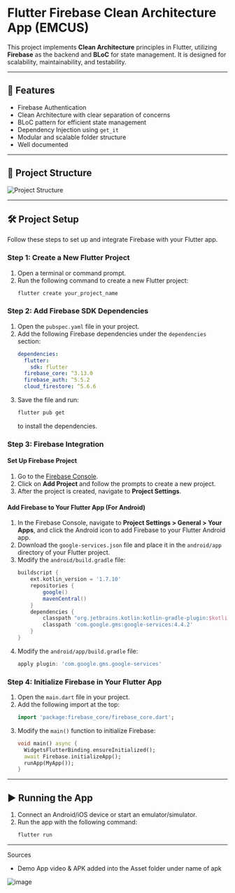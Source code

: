 
# Flutter Firebase Clean Architecture App (EMCUS)

This project implements **Clean Architecture** principles in Flutter, utilizing **Firebase** as the backend and **BLoC** for state management. It is designed for scalability, maintainability, and testability.

---

## 🚀 Features

- Firebase Authentication
- Clean Architecture with clear separation of concerns
- BLoC pattern for efficient state management
- Dependency Injection using `get_it`
- Modular and scalable folder structure
- Well documented

---

## 📁 Project Structure

![Project Structure](https://github.com/user-attachments/assets/06231190-c174-4d1d-b0ab-c00c0620aeda)

---

## 🛠 Project Setup

Follow these steps to set up and integrate Firebase with your Flutter app.

### Step 1: Create a New Flutter Project
1. Open a terminal or command prompt.
2. Run the following command to create a new Flutter project:
   ```bash
   flutter create your_project_name
   ```

### Step 2: Add Firebase SDK Dependencies
1. Open the `pubspec.yaml` file in your project.
2. Add the following Firebase dependencies under the `dependencies` section:
   ```yaml
   dependencies:
     flutter:
       sdk: flutter
     firebase_core: ^3.13.0
     firebase_auth: ^5.5.2
     cloud_firestore: ^5.6.6
   ```
3. Save the file and run:
   ```bash
   flutter pub get
   ```
   to install the dependencies.

### Step 3: Firebase Integration

#### Set Up Firebase Project
1. Go to the [Firebase Console](https://console.firebase.google.com/).
2. Click on **Add Project** and follow the prompts to create a new project.
3. After the project is created, navigate to **Project Settings**.

#### Add Firebase to Your Flutter App (For Android)
1. In the Firebase Console, navigate to **Project Settings > General > Your Apps**, and click the Android icon to add Firebase to your Flutter Android app.
2. Download the `google-services.json` file and place it in the `android/app` directory of your Flutter project.
3. Modify the `android/build.gradle` file:
   ```gradle
   buildscript {
       ext.kotlin_version = '1.7.10'
       repositories {
           google()
           mavenCentral()
       }
       dependencies {
           classpath "org.jetbrains.kotlin:kotlin-gradle-plugin:$kotlin_version"
           classpath 'com.google.gms:google-services:4.4.2'
       }
   }
   ```
4. Modify the `android/app/build.gradle` file:
   ```gradle
   apply plugin: 'com.google.gms.google-services'
   ```

### Step 4: Initialize Firebase in Your Flutter App
1. Open the `main.dart` file in your project.
2. Add the following import at the top:
   ```dart
   import 'package:firebase_core/firebase_core.dart';
   ```
3. Modify the `main()` function to initialize Firebase:
   ```dart
   void main() async {
     WidgetsFlutterBinding.ensureInitialized();
     await Firebase.initializeApp();
     runApp(MyApp());
   }
   ```

---

## ▶️ Running the App
1. Connect an Android/iOS device or start an emulator/simulator.
2. Run the app with the following command:
   ```bash
   flutter run
   ```

---

Sources
  - Demo App video & APK added into the Asset folder under name of apk

  ![image](https://github.com/user-attachments/assets/2f410d32-61d0-4513-8e63-69a100511c72)


  

  
